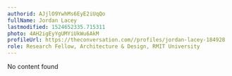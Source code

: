 ```yaml
---
authorid: AJjlO9YwhMs6EyE2iUqQo
fullName: Jordan Lacey
lastmodified: 1524652335.715311
photo: 4AH2igEyYgUMYiUkWu6AkM
profileUrl: https://theconversation.com//profiles/jordan-lacey-184928
role: Research Fellow, Architecture & Design, RMIT University
---
```

No content found